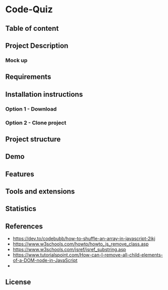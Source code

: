 # Code-Quiz

<!-- TODO add badges -->
<!-- TODO add description of the project -->

## Table of content

## Project Description

### Mock up

## Requirements

## Installation instructions

### Option 1 - Download

### Option 2 - Clone project

## Project structure

## Demo

## Features

## Tools and extensions

## Statistics

## References
* https://dev.to/codebubb/how-to-shuffle-an-array-in-javascript-2ikj
* https://www.w3schools.com/howto/howto_js_remove_class.asp
* https://www.w3schools.com/jsref/jsref_substring.asp
* https://www.tutorialspoint.com/How-can-I-remove-all-child-elements-of-a-DOM-node-in-JavaScript
* 

## License

<!-- 
TODO add Contribution section 
Contributing
If you want to contribute to this project, follow these steps:

Fork the project.
Create a new branch.
Make your changes and commit them.
Push to your fork and submit a pull request.
-->